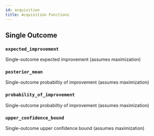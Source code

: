 ```yaml
---
id: acquisition
title: Acquisition Functions
---
```


## Single Outcome

### `expected_improvement`
Single-outcome expected improvement (assumes maximization)

### `posterior_mean`
Single-outcome probabiltiy of improvement (assumes maximization)

### `probability_of_improvement`
Single-outcome probabiltiy of improvement (assumes maximization)

### `upper_confidence_bound`
Single-outcome upper confidence bound (assumes maximization)
